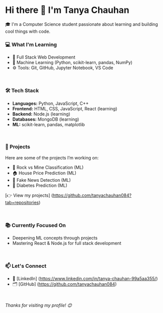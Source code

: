 # Hi there 👋 I'm Tanya Chauhan

🎓 I'm a Computer Science student passionate about learning and building cool things with code.
<br>

### 💻 What I'm Learning
- 🌱 Full Stack Web Development  
- 🤖 Machine Learning (Python, scikit-learn, pandas, NumPy)  
- ⚙️ Tools: Git, GitHub, Jupyter Notebook, VS Code

<br>

### 🛠️ Tech Stack
- **Languages:** Python, JavaScript, C++
- **Frontend:** HTML, CSS, JavaScript, React (learning)
- **Backend:** Node.js (learning)
- **Databases:** MongoDB (learning)
- **ML:** scikit-learn, pandas, matplotlib


<br>

### 🚀 Projects
Here are some of the projects I’m working on:
- 🎯 Rock vs Mine Classification (ML)
- 🏠 House Price Prediction (ML)
- 📰 Fake News Detection (ML)
- 💉 Diabetes Prediction (ML)

[👉 View my projects] (https://github.com/tanyachauhan084?tab=repositories)


<br>

### 📚 Currently Focused On
- Deepening ML concepts through projects
- Mastering React & Node.js for full stack development

<br>


### 📫 Let's Connect
- 💼 [LinkedIn] (https://www.linkedin.com/in/tanya-chauhan-99a5aa355/) 
- 🗂️ [GitHub] (https://github.com/tanyachauhan084)

<br>

*Thanks for visiting my profile! 😊*


<!--
**tanyachauhan084/tanyachauhan084** is a ✨ _special_ ✨ repository because its `README.md` (this file) appears on your GitHub profile.

Here are some ideas to get you started:

- 🔭 I’m currently working on ...
- 🌱 I’m currently learning ...
- 👯 I’m looking to collaborate on ...
- 🤔 I’m looking for help with ...
- 💬 Ask me about ...
- 📫 How to reach me: ...
- 😄 Pronouns: ...
- ⚡ Fun fact: ...
-->
